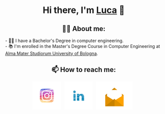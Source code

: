 <h1 align="center">Hi there, I'm <a href="https://github.com/LucaBerardi6" >Luca</a> 👋 </h1>


<h2 align="center"> 👨‍💻 About me:  </h2>
- 👨‍🎓 I have a Bachelor's Degree in computer engineering. <br>
- 📚 I'm enrolled in the Master's Degree Course in Computer Engineering at <a href="https://www.unibo.it"> Alma Mater Studiorum University of Bologna</a>.


<h2 align="center">📫 How to reach me: </h2>
<p align='center'>
   <a href="https://www.instagram.com/luca__berardi/"><img height="90" src="https://github.com/LucaBerardi6/LucaBerardi6/blob/main/instagram_logo.webp"></a>&nbsp;&nbsp;
 <a href="https://www.linkedin.com/in/luca-berardi-911a94237/"><img height="90" src="https://github.com/LucaBerardi6/LucaBerardi6/blob/main/linkedin_logo.png"></a>&nbsp;&nbsp; 
 <a href="mailto:berardiluca99@gmail.com,berardiluca99@yahoo.com"><img height="90" src="https://github.com/LucaBerardi6/LucaBerardi6/blob/main/email2.png"></a>&nbsp;&nbsp; 
   
</p>   


   


<!--
- 🔭 I’m currently working on ...
- 🌱 I’m currently learning ...
- 👯 I’m looking to collaborate on ...
- 🤔 I’m looking for help with ...
- 💬 Ask me about ...
- 📫 How to reach me: ...
- 😄 Pronouns: ...
- ⚡ Fun fact: ...
-->
